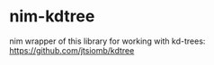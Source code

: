 # nim-kdtree
nim wrapper of this library for working with kd-trees:
https://github.com/jtsiomb/kdtree

